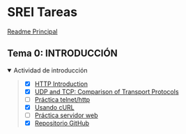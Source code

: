 
# SREI Tareas

[Readme Principal](/README.md)

## Tema 0: INTRODUCCIÓN

<details open>

<summary>Actividad de introducción</summary>

> * [x] [HTTP Introduction](Actividades/0.1.md)
> * [x] [UDP and TCP: Comparison of Transport Protocols](Actividades/0.2.md)
> * [ ] [Práctica telnet/http](Actividades/0.3.md)
> * [x] [Usando cURL](Actividades/0.4.md)
> * [ ] [Práctica servidor web](Actividades/0.5.md)
> * [x] [Repositorio GitHub](Actividades/0.6.md)

</details>
